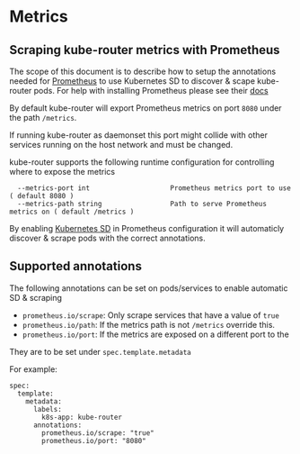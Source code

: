 # Metrics

## Scraping kube-router metrics with Prometheus

The scope of this document is to describe how to setup the annotations needed for [Prometheus](https://prometheus.io/) to use Kubernetes SD to discover & scape kube-router pods.
For help with installing Prometheus please see their [docs](https://prometheus.io/docs/introduction/overview/)

By default kube-router will export Prometheus metrics on port `8080` under the path `/metrics`.

If running kube-router as daemonset this port might collide with other services running on the host network and must be changed.

kube-router supports the following runtime configuration for controlling where to expose the metrics

      --metrics-port int                    Prometheus metrics port to use ( default 8080 )
      --metrics-path string                 Path to serve Prometheus metrics on ( default /metrics )

By enabling [Kubernetes SD](https://prometheus.io/docs/prometheus/latest/configuration/configuration/#<kubernetes_sd_config>) in Prometheus configuration it will automaticly discover & scrape pods with the correct annotations.

## Supported annotations

The following annotations can be set on pods/services to enable automatic SD & scraping

* `prometheus.io/scrape`: Only scrape services that have a value of `true`
* `prometheus.io/path`: If the metrics path is not `/metrics` override this.
* `prometheus.io/port`: If the metrics are exposed on a different port to the

They are to be set under `spec.template.metadata`

For example:

    spec:
      template:
        metadata:
          labels:
            k8s-app: kube-router
          annotations:
            prometheus.io/scrape: "true"
            prometheus.io/port: "8080"